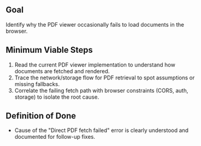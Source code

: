 ## Goal
Identify why the PDF viewer occasionally fails to load documents in the browser.

## Minimum Viable Steps
1. Read the current PDF viewer implementation to understand how documents are fetched and rendered.
2. Trace the network/storage flow for PDF retrieval to spot assumptions or missing fallbacks.
3. Correlate the failing fetch path with browser constraints (CORS, auth, storage) to isolate the root cause.

## Definition of Done
- Cause of the "Direct PDF fetch failed" error is clearly understood and documented for follow-up fixes.
